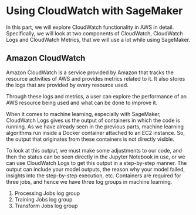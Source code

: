
# Using CloudWatch with SageMaker

In this part, we will explore CloudWatch functionality in AWS in detail. Specifically, we will look at two components of CloudWatch, CloudWatch Logs and CloudWatch
Metrics, that we will use a lot while using SageMaker.


## Amazon CloudWatch

Amazon CloudWatch is a service provided by Amazon that tracks the resource activities of AWS and provides metrics related to it. It also stores the logs that are provided by every resource used.

Through these logs and metrics, a user can explore the performance of an AWS resource being used and what can be done to improve it.

When it comes to machine learning, especially with SageMaker, CloudWatch Logs gives us the output of containers in which the code is running. As we have already seen in the previous parts, machine learning algorithms run inside a Docker container attached to an EC2 instance. So, the output that originates from these containers is not directly visible.

To look at this output, we must make some adjustments to our code, and then the status can be seen directly in the Jupyter Notebook in use, or we can use CloudWatch Logs to get this output in a step-by-step manner. The output can include your model outputs, the reason why your model failed, insights into the step-by-step execution, etc. Containers are required for three jobs, and hence we have three log groups in machine learning.

1. Processing Jobs log group
2. Training Jobs log group
3. Transform Jobs log group

